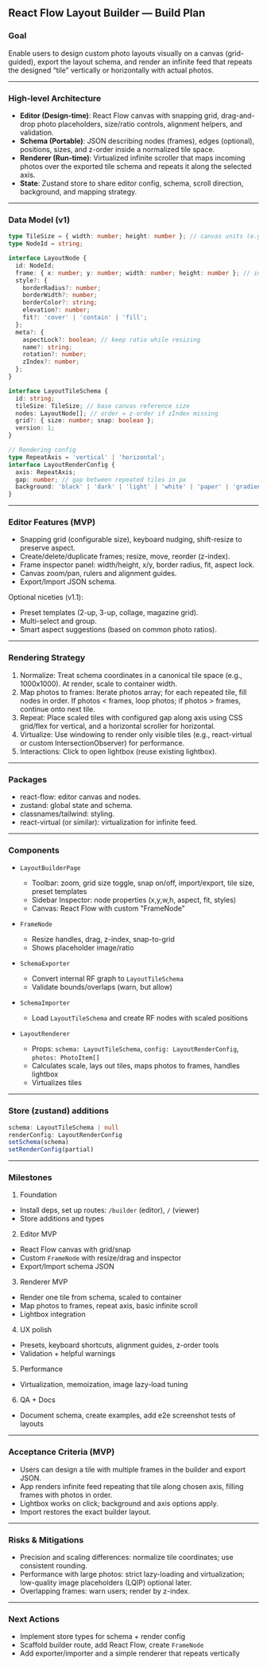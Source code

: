 ## React Flow Layout Builder — Build Plan

### Goal
Enable users to design custom photo layouts visually on a canvas (grid-guided), export the layout schema, and render an infinite feed that repeats the designed “tile” vertically or horizontally with actual photos.

---

### High-level Architecture
- **Editor (Design-time)**: React Flow canvas with snapping grid, drag-and-drop photo placeholders, size/ratio controls, alignment helpers, and validation.
- **Schema (Portable)**: JSON describing nodes (frames), edges (optional), positions, sizes, and z-order inside a normalized tile space.
- **Renderer (Run-time)**: Virtualized infinite scroller that maps incoming photos over the exported tile schema and repeats it along the selected axis.
- **State**: Zustand store to share editor config, schema, scroll direction, background, and mapping strategy.

---

### Data Model (v1)
```ts
type TileSize = { width: number; height: number }; // canvas units (e.g., 1000x1000)
type NodeId = string;

interface LayoutNode {
  id: NodeId;
  frame: { x: number; y: number; width: number; height: number }; // in tile units
  style?: {
    borderRadius?: number;
    borderWidth?: number;
    borderColor?: string;
    elevation?: number;
    fit?: 'cover' | 'contain' | 'fill';
  };
  meta?: {
    aspectLock?: boolean; // keep ratio while resizing
    name?: string;
    rotation?: number;
    zIndex?: number;
  };
}

interface LayoutTileSchema {
  id: string;
  tileSize: TileSize; // base canvas reference size
  nodes: LayoutNode[]; // order = z-order if zIndex missing
  grid?: { size: number; snap: boolean };
  version: 1;
}

// Rendering config
type RepeatAxis = 'vertical' | 'horizontal';
interface LayoutRenderConfig {
  axis: RepeatAxis;
  gap: number; // gap between repeated tiles in px
  background: 'black' | 'dark' | 'light' | 'white' | 'paper' | 'gradient';
}
```

---

### Editor Features (MVP)
- Snapping grid (configurable size), keyboard nudging, shift-resize to preserve aspect.
- Create/delete/duplicate frames; resize, move, reorder (z-index).
- Frame inspector panel: width/height, x/y, border radius, fit, aspect lock.
- Canvas zoom/pan, rulers and alignment guides.
- Export/Import JSON schema.

Optional niceties (v1.1):
- Preset templates (2-up, 3-up, collage, magazine grid).
- Multi-select and group.
- Smart aspect suggestions (based on common photo ratios).

---

### Rendering Strategy
1. Normalize: Treat schema coordinates in a canonical tile space (e.g., 1000x1000). At render, scale to container width.
2. Map photos to frames: Iterate photos array; for each repeated tile, fill nodes in order. If photos < frames, loop photos; if photos > frames, continue onto next tile.
3. Repeat: Place scaled tiles with configured gap along axis using CSS grid/flex for vertical, and a horizontal scroller for horizontal.
4. Virtualize: Use windowing to render only visible tiles (e.g., react-virtual or custom IntersectionObserver) for performance.
5. Interactions: Click to open lightbox (reuse existing lightbox).

---

### Packages
- react-flow: editor canvas and nodes.
- zustand: global state and schema.
- classnames/tailwind: styling.
- react-virtual (or similar): virtualization for infinite feed.

---

### Components
- `LayoutBuilderPage`
  - Toolbar: zoom, grid size toggle, snap on/off, import/export, tile size, preset templates
  - Sidebar Inspector: node properties (x,y,w,h, aspect, fit, styles)
  - Canvas: React Flow with custom "FrameNode"

- `FrameNode`
  - Resize handles, drag, z-index, snap-to-grid
  - Shows placeholder image/ratio

- `SchemaExporter`
  - Convert internal RF graph to `LayoutTileSchema`
  - Validate bounds/overlaps (warn, but allow)

- `SchemaImporter`
  - Load `LayoutTileSchema` and create RF nodes with scaled positions

- `LayoutRenderer`
  - Props: `schema: LayoutTileSchema`, `config: LayoutRenderConfig`, `photos: PhotoItem[]`
  - Calculates scale, lays out tiles, maps photos to frames, handles lightbox
  - Virtualizes tiles

---

### Store (zustand) additions
```ts
schema: LayoutTileSchema | null
renderConfig: LayoutRenderConfig
setSchema(schema)
setRenderConfig(partial)
```

---

### Milestones
1) Foundation
  - Install deps, set up routes: `/builder` (editor), `/` (viewer)
  - Store additions and types

2) Editor MVP
  - React Flow canvas with grid/snap
  - Custom `FrameNode` with resize/drag and inspector
  - Export/Import schema JSON

3) Renderer MVP
  - Render one tile from schema, scaled to container
  - Map photos to frames, repeat axis, basic infinite scroll
  - Lightbox integration

4) UX polish
  - Presets, keyboard shortcuts, alignment guides, z-order tools
  - Validation + helpful warnings

5) Performance
  - Virtualization, memoization, image lazy-load tuning

6) QA + Docs
  - Document schema, create examples, add e2e screenshot tests of layouts

---

### Acceptance Criteria (MVP)
- Users can design a tile with multiple frames in the builder and export JSON.
- App renders infinite feed repeating that tile along chosen axis, filling frames with photos in order.
- Lightbox works on click; background and axis options apply.
- Import restores the exact builder layout.

---

### Risks & Mitigations
- Precision and scaling differences: normalize tile coordinates; use consistent rounding.
- Performance with large photos: strict lazy-loading and virtualization; low-quality image placeholders (LQIP) optional later.
- Overlapping frames: warn users; render by z-index.

---

### Next Actions
- Implement store types for schema + render config
- Scaffold builder route, add React Flow, create `FrameNode`
- Add exporter/importer and a simple renderer that repeats vertically


